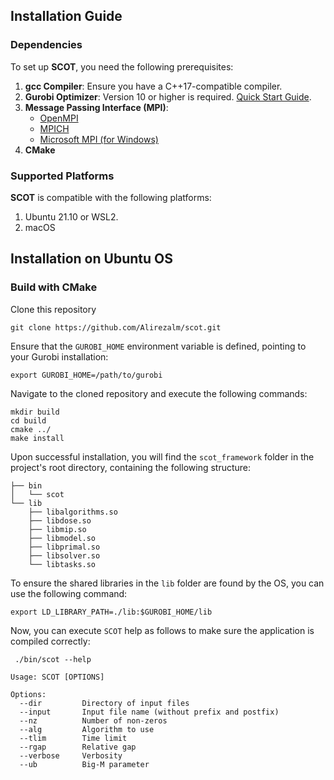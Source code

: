 ## Installation Guide

### Dependencies

To set up **SCOT**, you need the following prerequisites:

1. **gcc Compiler**: Ensure you have a C++17-compatible compiler.
2. **Gurobi Optimizer**: Version 10 or higher is required. [Quick Start Guide](https://www.gurobi.com/documentation/quickstart.html).
3. **Message Passing Interface (MPI)**:
   - [OpenMPI](https://www.open-mpi.org/)
   - [MPICH](https://www.mpich.org/)
   - [Microsoft MPI (for Windows)](https://docs.microsoft.com/en-us/message-passing-interface/microsoft-mpi)
4. **CMake**

### Supported Platforms

**SCOT** is compatible with the following platforms:

1. Ubuntu 21.10 or WSL2.
2. macOS


## Installation on Ubuntu OS

### Build with CMake

Clone this repository
```commandline
git clone https://github.com/Alirezalm/scot.git
```
Ensure that the ```GUROBI_HOME``` environment variable is defined, pointing to your Gurobi installation:
```commandline
export GUROBI_HOME=/path/to/gurobi
```
Navigate to the cloned repository and execute the following commands:

```commandline
mkdir build
cd build
cmake ../
make install
```
Upon successful installation, you will find the ```scot_framework``` folder in the project's root directory,
containing the following structure:

```
├── bin
│   └── scot
└── lib
    ├── libalgorithms.so
    ├── libdose.so
    ├── libmip.so
    ├── libmodel.so
    ├── libprimal.so
    ├── libsolver.so
    └── libtasks.so
```
To ensure the shared libraries in the ```lib``` folder are found by the OS, you can use the following command:
```commandline
export LD_LIBRARY_PATH=./lib:$GUROBI_HOME/lib
```
Now, you can execute ```SCOT``` help as follows to make sure the application is compiled correctly:
```commandline
 ./bin/scot --help
```
```commandline
Usage: SCOT [OPTIONS]

Options:
  --dir         Directory of input files
  --input       Input file name (without prefix and postfix)
  --nz          Number of non-zeros
  --alg         Algorithm to use
  --tlim        Time limit
  --rgap        Relative gap
  --verbose     Verbosity
  --ub          Big-M parameter
```

